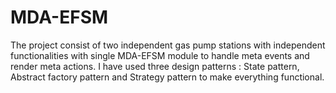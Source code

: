 # MDA-EFSM

The project consist of two independent gas pump stations with independent functionalities with single MDA-EFSM module to handle meta events
and render meta actions.
I have used three design patterns : State pattern, Abstract factory pattern and Strategy pattern to make everything functional.
